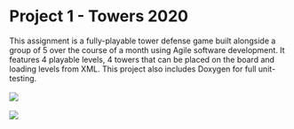 # Project 1 - Towers 2020
This assignment is a fully-playable tower defense game built alongside a group of 5 over the course of a month using Agile software development. It features 4 playable levels, 4 towers that can be placed on the board and loading levels from XML. This project also includes Doxygen for full unit-testing.
<br><br> <img src="https://i.imgur.com/6vnTAjy.png">
<br><br> <img src="https://i.imgur.com/HibuaSA.png"> <br>
